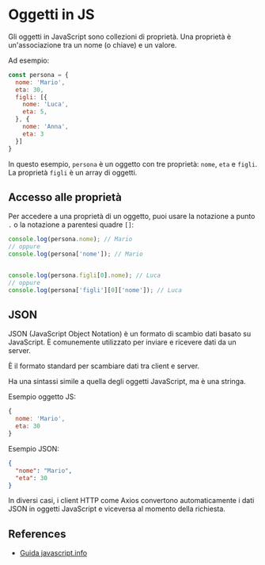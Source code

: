# Oggetti in JS

Gli oggetti in JavaScript sono collezioni di proprietà. Una proprietà è un'associazione tra un nome (o chiave) e un valore.

Ad esempio:

```javascript
const persona = {
  nome: 'Mario',
  eta: 30,
  figli: [{
    nome: 'Luca',
    eta: 5,
  }, {
    nome: 'Anna',
    eta: 3
  }]
}
```

In questo esempio, `persona` è un oggetto con tre proprietà: `nome`, `eta` e `figli`. La proprietà `figli` è un array di oggetti.

## Accesso alle proprietà

Per accedere a una proprietà di un oggetto, puoi usare la notazione a punto `.` o la notazione a parentesi quadre `[]`:

```javascript
console.log(persona.nome); // Mario
// oppure
console.log(persona['nome']); // Mario


console.log(persona.figli[0].nome); // Luca
// oppure
console.log(persona['figli'][0]['nome']); // Luca
```

## JSON

JSON (JavaScript Object Notation) è un formato di scambio dati basato su JavaScript. È comunemente utilizzato per inviare e ricevere dati da un server.

È il formato standard per scambiare dati tra client e server.

Ha una sintassi simile a quella degli oggetti JavaScript, ma è una stringa.

Esempio oggetto JS:

```javascript
{
  nome: 'Mario',
  eta: 30
}
```

Esempio JSON:

```json
{
  "nome": "Mario",
  "eta": 30
}
```

In diversi casi, i client HTTP come Axios convertono automaticamente i dati JSON in oggetti JavaScript e viceversa al momento della richiesta.

## References

- [Guida javascript.info](https://it.javascript.info/object)